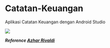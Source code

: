 # Catatan-Keuangan
Aplikasi Catatan Keuangan dengan Android Studio

<img src="https://blogger.googleusercontent.com/img/b/R29vZ2xl/AVvXsEhLpUIYBKhuvDnbG28fF1Enis9RXI0sPLS0T1vTqf85geQPZ90v9NaxJmllk6B2LGq6CWT6SUOlc4ldkghx2lrl-_HSxmSbUedL5abrbFZVyBGyAQfxwdafk97s1Z4ADz8kINPpyjj2iWFcfqbTngoV3pGgf4vcVV93RvzUXvHCIRYmset7z9eqYgEVKA/s1280/Tutorial%20Membuat%20Aplikasi%20Catatan%20Keuangan%20dengan%20Android%20Studio.png" data-canonical-src="https://blogger.googleusercontent.com/img/b/R29vZ2xl/AVvXsEhLpUIYBKhuvDnbG28fF1Enis9RXI0sPLS0T1vTqf85geQPZ90v9NaxJmllk6B2LGq6CWT6SUOlc4ldkghx2lrl-_HSxmSbUedL5abrbFZVyBGyAQfxwdafk97s1Z4ADz8kINPpyjj2iWFcfqbTngoV3pGgf4vcVV93RvzUXvHCIRYmset7z9eqYgEVKA/s1280/Tutorial%20Membuat%20Aplikasi%20Catatan%20Keuangan%20dengan%20Android%20Studio.png" style="max-width:100%;">

***Reference [Azhar Rivaldi](https://rivaldi48.blogspot.com/)***
